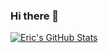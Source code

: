 ### Hi there 👋

<!--
**ericr491/ericr491** is a ✨ _special_ ✨ repository because its `README.md` (this file) appears on your GitHub profile.

Here are some ideas to get you started:

- 🔭 I’m currently working on ...
- 🌱 I’m currently learning ...
- 👯 I’m looking to collaborate on ...
- 🤔 I’m looking for help with ...
- 💬 Ask me about ...
- 📫 How to reach me: ...
- 😄 Pronouns: ...
- ⚡ Fun fact: ...
-->
[![Eric's GitHub Stats](https://github-readme-stats.vercel.app/api?username=ericr491&count_private=true&hide=stars&title_color=ffffff&text_color=ffffff&icon_color=ffffff&bg_color=90,232526,414345&show_icons=true)](https://github.com/anuraghazra/github-readme-stats)
